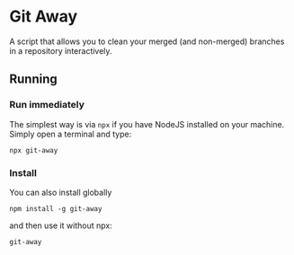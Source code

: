 # Git Away

A script that allows you to clean your merged (and non-merged) branches in a repository interactively.

## Running

### Run immediately

The simplest way is via `npx` if you have NodeJS installed on your machine. Simply open a terminal and type:

```
npx git-away
```

### Install

You can also install globally

```
npm install -g git-away
```

and then use it without npx:

```
git-away
```
